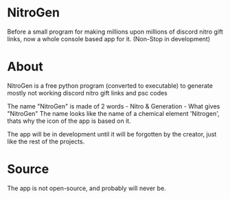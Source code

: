 # NitroGen
Before a small program for making millions upon millions of discord nitro gift links, now a whole console based app for it.
(Non-Stop in development)

# About
NitroGen is a free python program (converted to executable) to generate mostly not working discord nitro gift links and psc codes

The name "NitroGen" is made of 2 words - Nitro & Generation - What gives "NitroGen"
The name looks like the name of a chemical element 'Nitrogen', thats why the icon of the app is based on it.

The app will be in development until it will be forgotten by the creator, just like the rest of the projects.

# Source
The app is not open-source, and probably will never be.
